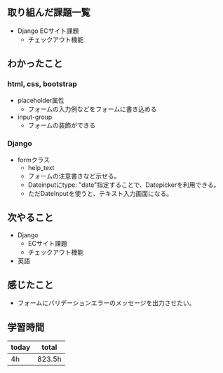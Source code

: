 ## 取り組んだ課題一覧
- Django ECサイト課題
	- チェックアウト機能
## わかったこと
### html, css, bootstrap
- placeholder属性
	- フォームの入力例などをフォームに書き込める
- input-group
	- フォームの装飾ができる
### Django
- formクラス
	- help_text
	- フォームの注意書きなど示せる。
	- Dateinputにtype: "date"指定することで、Datepickerを利用できる。
	- ただDateInputを使うと、テキスト入力画面になる。
## 次やること
- Django
	- ECサイト課題
	- チェックアウト機能
- 英語
## 感じたこと
- フォームにバリデーションエラーのメッセージを出力させたい。
## 学習時間

| today | total  |
| ----- | ------ |
| 4h    | 823.5h |
